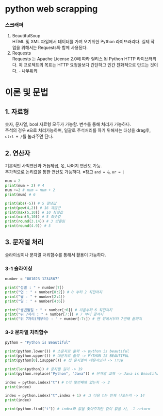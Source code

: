 python web scrapping
====================
### 스크래퍼
1. BeautifulSoup   
HTML 및 XML 파일에서 데이터를 가져 오기위한 Python 라이브러리다.
실제 작업을 위해서는 Requests와 함께 사용된다.
2. Requests   
Requests 는 Apache License 2.0에 따라 릴리스 된 Python HTTP 라이브러리다. 
이 프로젝트의 목표는 HTTP 요청을보다 간단하고 인간 친화적으로 만드는 것이다. - 나무위키

# 이론 및 문법
## 1. 자료형   
숫자, 문자열, bool 자료형 모두가 가능함. 변수를 통해 처리가 가능하다.   
주석의 경우 `#`으로 처리가능하며, 일괄로 주석처리를 하기 위해서는 대상을 drag후, `ctrl + /`를 눌러주면 된다.
## 2. 연산자   
기본적인 사칙연산과 거듭제곱, 몫, 나머지 연산도 가능.   
추가적으로 논리값을 통한 연산도 가능하다. ※참고 `and = &`, `or = |`   
```python   
num = 2
print(num + 2) # 4
num +=2 # num = num + 2
print(num) # 6
```
```python
print(abs(-5)) # 5 절댓값
print(pow(4,2)) # 16 제곱근
print(max(5,10)) # 10 최댓값
print(min(5,10)) # 5 최솟값
print(round(3.14)) # 3 반올림
print(round(4.9)) # 5 
```
## 3. 문자열 처리   
슬라이싱이나 문자열 처리함수를 통해서 활용이 가능하다.   

   ### 3-1 슬라이싱   
```python
number = "001023-1234567"

print("성별 : " + number[7])
print("연 : " + number[0:2]) # 0 부터 2 직전까지
print("월 : " + number[2:4])
print("일 : " + number[4:6])

print("생년월일 : " + number[:6]) # 처음부터 6 직전까지 
print("뒤 7자리 : " + number[7:]) # 7 부터 끝까지
print("뒤 7자리(뒤부터) : " + number[-7:]) # 맨 뒤에서부터 7번째 끝까지
```
   ### 3-2 문자열 처리함수   
   ```python
   python = "Python is Beautiful"

print(python.lower()) # 소문자로 출력 -> python is beautiful
print(python.upper()) # 대문자로 출력 -> PYTHON IS BEAUTIFUL
print(python[0].isupper()) # 첫 문자열이 대문자인지 -> True

print(len(python)) # 문자열 길이 -> 19
print(python.replace("Python", "Java")) # 문자열 교체 -> Java is Beautiful

index = python.index("t") # t이 몇번째에 있는지 -> 2
print(index)

index = python.index("t",index + 1) # 그 다음 t는 언제 나오는지 -> 14
print(index)

print(python.find("t")) # index와 값을 찾아주지만 값이 없을 시, -1 return
```
